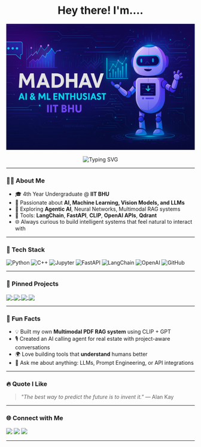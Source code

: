 <h1 align="center">Hey there! I'm....</h1>

<p align="center">
  <img src="https://github.com/MadsDoodle/MadsDoodle/blob/main/ChatGPT%20Image%20Jun%2023%2C%202025%2C%2009_33_00%20PM.png" alt="Madhav Banner"/>
</p>

<p align="center">
  <img src="https://readme-typing-svg.demolab.com?font=Fira+Code&pause=1000&center=true&vCenter=true&width=435&lines=AI+%26+ML+Enthusiast;4th+Year+Undergrad+at+IIT+BHU;Building+LLM+Projects+%F0%9F%9A%80;Exploring+Agentic+AI+%E2%9A%99%EF%B8%8F" alt="Typing SVG" />
</p>

---

### 👨‍💻 About Me

- 🎓 4th Year Undergraduate @ **IIT BHU**
- 🧠 Passionate about **AI, Machine Learning, Vision Models, and LLMs**
- 🤖 Exploring **Agentic AI**, Neural Networks, Multimodal RAG systems
- 🔧 Tools: **LangChain**, **FastAPI**, **CLIP**, **OpenAI APIs**, **Qdrant**
- 🌐 Always curious to build intelligent systems that feel natural to interact with

---

### 🧰 Tech Stack

![Python](https://img.shields.io/badge/-Python-333?style=flat&logo=python)
![C++](https://img.shields.io/badge/-C++-333?style=flat&logo=cplusplus)
![Jupyter](https://img.shields.io/badge/-Jupyter-333?style=flat&logo=Jupyter)
![FastAPI](https://img.shields.io/badge/-FastAPI-333?style=flat&logo=fastapi)
![LangChain](https://img.shields.io/badge/-LangChain-333?style=flat&logo=Chainlink)
![OpenAI](https://img.shields.io/badge/-OpenAI-333?style=flat&logo=openai)
![GitHub](https://img.shields.io/badge/-GitHub-333?style=flat&logo=github)

---

### 📌 Pinned Projects

<a href="https://github.com/MadsDoodle/Agent_2n_Agent">
  <img align="center" src="https://github-readme-stats.vercel.app/api/pin/?username=MadsDoodle&repo=Agent_2n_Agent&theme=tokyonight" />
</a>
<a href="https://github.com/MadsDoodle/ResumePro">
  <img align="center" src="https://github-readme-stats.vercel.app/api/pin/?username=MadsDoodle&repo=ResumePro&theme=tokyonight" />
</a>
<a href="https://github.com/MadsDoodle/Monte-Carlo-simulation">
  <img align="center" src="https://github-readme-stats.vercel.app/api/pin/?username=MadsDoodle&repo=Monte-Carlo-Simulation&theme=tokyonight" />
</a>
<a href="https://github.com/MadsDoodle/Multimodal_PDF_RAG-using-CLIP-LLM-">
  <img align="center" src="https://github-readme-stats.vercel.app/api/pin/?username=MadsDoodle&repo=Multimodal_PDF_RAG-using-CLIP-LLM-&theme=tokyonight" />
</a>

---

### 🧠 Fun Facts

- 💡 Built my own **Multimodal PDF RAG system** using CLIP + GPT
- 🎙️ Created an AI calling agent for real estate with project-aware conversations
- 🌍 Love building tools that **understand** humans better
- 💬 Ask me about anything: LLMs, Prompt Engineering, or API integrations

---

### 🔥 Quote I Like

> *"The best way to predict the future is to invent it."* — Alan Kay

---

### 🌐 Connect with Me

<p align="left">
  <a href="mailto:madhavbaidyaiitbhu@gmail.com"><img src="https://img.shields.io/badge/Gmail-%23D14836.svg?&style=for-the-badge&logo=gmail&logoColor=white"/></a>
  <a href="https://linkedin.com/in/madhavbaidya"><img src="https://img.shields.io/badge/-LinkedIn-0077B5?style=for-the-badge&logo=linkedin&logoColor=white"/></a>
  <a href="https://github.com/MadsDoodle"><img src="https://img.shields.io/badge/-GitHub-181717?style=for-the-badge&logo=github&logoColor=white"/></a>
</p>

---

